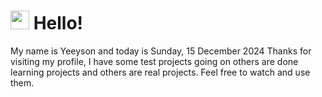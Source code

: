  <h1>
    <img src="https://emojis.slackmojis.com/emojis/images/1643510097/45343/hi.gif?1643510097" width="30"/> 
    Hello!
 </h1>
 <p>
    My name is Yeeyson and today is Sunday, 15 December 2024
    Thanks for visiting my profile, I have some test projects going on others are done learning projects and others are real projects.
    Feel free to watch and use them.
 </p>